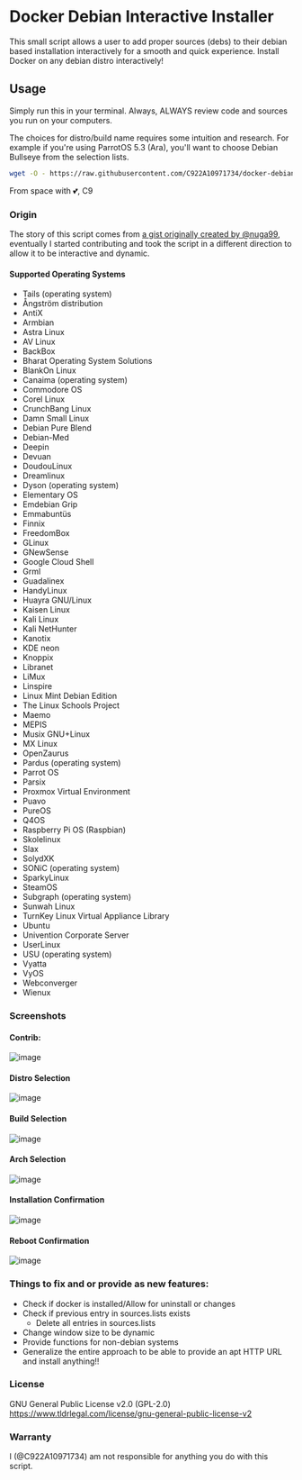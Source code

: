 # Docker Debian Interactive Installer

This small script allows a user to add proper sources (debs) to their debian based installation interactively for a smooth and quick experience. Install Docker on any debian distro interactively!

## Usage

Simply run this in your terminal. Always, ALWAYS review code and sources you run on your computers.

The choices for distro/build name requires some intuition and research. For example if you're using ParrotOS 5.3 (Ara), you'll want to choose Debian Bullseye from the selection lists.

``` bash
wget -O - https://raw.githubusercontent.com/C922A10971734/docker-debian-installer/main/docker-debian-interactive-install.sh | bash
```

From space with 💕,
C9

### Origin

The story of this script comes from [a gist originally created by @nuga99](https://gist.github.com/nuga99/dd5ac250b4c98154b5065d8affec7b49), eventually I started contributing and took the script in a different direction to allow it to be interactive and dynamic.

#### Supported Operating Systems
- Tails (operating system)
- Ångström distribution
- AntiX
- Armbian
- Astra Linux
- AV Linux
- BackBox
- Bharat Operating System Solutions
- BlankOn Linux
- Canaima (operating system)
- Commodore OS
- Corel Linux
- CrunchBang Linux
- Damn Small Linux
- Debian Pure Blend
- Debian-Med
- Deepin
- Devuan
- DoudouLinux
- Dreamlinux
- Dyson (operating system)
- Elementary OS
- Emdebian Grip
- Emmabuntüs
- Finnix
- FreedomBox
- GLinux
- GNewSense
- Google Cloud Shell
- Grml
- Guadalinex
- HandyLinux
- Huayra GNU/Linux
- Kaisen Linux
- Kali Linux
- Kali NetHunter
- Kanotix
- KDE neon
- Knoppix
- Libranet
- LiMux
- Linspire
- Linux Mint Debian Edition
- The Linux Schools Project
- Maemo
- MEPIS
- Musix GNU+Linux
- MX Linux
- OpenZaurus
- Pardus (operating system)
- Parrot OS
- Parsix
- Proxmox Virtual Environment
- Puavo
- PureOS
- Q4OS
- Raspberry Pi OS (Raspbian)
- Skolelinux
- Slax
- SolydXK
- SONiC (operating system)
- SparkyLinux
- SteamOS
- Subgraph (operating system)
- Sunwah Linux
- TurnKey Linux Virtual Appliance Library
- Ubuntu
- Univention Corporate Server
- UserLinux
- USU (operating system)
- Vyatta
- VyOS
- Webconverger
- Wienux

### Screenshots
#### Contrib:
![image](https://user-images.githubusercontent.com/122838399/256328109-bdd96ef4-9f18-4471-b4ca-d569ac765ba3.png)

#### Distro Selection
![image](https://user-images.githubusercontent.com/122838399/256328515-5e1cc84b-6f4a-4da9-b6c3-d06d5d66d587.png)

#### Build Selection
![image](https://user-images.githubusercontent.com/122838399/256329054-1447dcab-5dd0-45bf-ba09-92ec58898b75.png)

#### Arch Selection
![image](https://user-images.githubusercontent.com/122838399/256329136-34e03c14-fb34-4cae-9e4f-4346126f9f6c.png)

#### Installation Confirmation
![image](https://user-images.githubusercontent.com/122838399/256329219-fe94b056-884f-43d6-8d62-69bc1bce9b0a.png)

#### Reboot Confirmation
![image](https://user-images.githubusercontent.com/122838399/256332022-771806fe-ae78-4ee7-bc69-8919a4b752a2.png)


### Things to fix and or provide as new features:

- Check if docker is installed/Allow for uninstall or changes
- Check if previous entry in sources.lists exists
     - Delete all entries in sources.lists
- Change window size to be dynamic
- Provide functions for non-debian systems
- Generalize the entire approach to be able to provide an apt HTTP URL and install anything!!

### License
GNU General Public License v2.0 (GPL-2.0)
https://www.tldrlegal.com/license/gnu-general-public-license-v2

### Warranty
I (@C922A10971734) am not responsible for anything you do with this script.